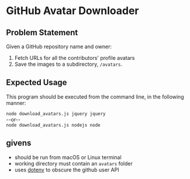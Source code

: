 # GitHub Avatar Downloader

## Problem Statement

Given a GitHub repository name and owner:
1. Fetch URLs for all the contributors' profile avatars
2. Save the images to a subdirectory, `/avatars`.

## Expected Usage

This program should be executed from the command line, in the following manner:

`node download_avatars.js jquery jquery`</br>
--or--</br>
`node download_avatars.js nodejs node`


## givens
- should be run from macOS or Linux terminal
- working directory must contain an `avatars` folder
- uses [dotenv](https://github.com/bkeepers/dotenv) to obscure the github user API
